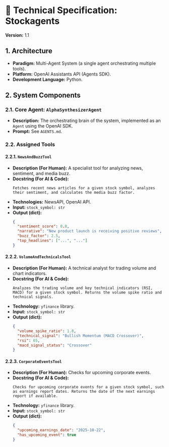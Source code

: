 # 📄 Technical Specification: Stockagents

**Version:** 1.1

## 1. Architecture

* **Paradigm:** Multi-Agent System (a single agent orchestrating multiple tools).
* **Platform:** OpenAI Assistants API (Agents SDK).
* **Development Language:** Python.

## 2. System Components

### 2.1. Core Agent: `AlphaSynthesizerAgent`

* **Description:** The orchestrating brain of the system, implemented as an `Agent` using the OpenAI SDK.
* **Prompt:** See `AGENTS.md`.

### 2.2. Assigned Tools

#### 2.2.1. `NewsAndBuzzTool`

* **Description (For Human):** A specialist tool for analyzing news, sentiment, and media buzz.
* **Docstring (For AI & Code):**
    ```
    Fetches recent news articles for a given stock symbol, analyzes their sentiment, and calculates the media buzz factor.
    ```
* **Technologies:** NewsAPI, OpenAI API.
* **Input:** `stock_symbol: str`
* **Output (dict):**
    ```json
    {
      "sentiment_score": 0.8,
      "narrative": "New product launch is receiving positive reviews",
      "buzz_factor": 2.5,
      "top_headlines": ["...", "..."]
    }
    ```

#### 2.2.2. `VolumeAndTechnicalsTool`

* **Description (For Human):** A technical analyst for trading volume and chart indicators.
* **Docstring (For AI & Code):**
    ```
    Analyzes the trading volume and key technical indicators (RSI, MACD) for a given stock symbol. Returns the volume spike ratio and technical signals.
    ```
* **Technology:** `yfinance` library.
* **Input:** `stock_symbol: str`
* **Output (dict):**
    ```json
    {
      "volume_spike_ratio": 1.8,
      "technical_signal": "Bullish Momentum (MACD Crossover)",
      "rsi": 65,
      "macd_signal_status": "Crossover"
    }
    ```

#### 2.2.3. `CorporateEventsTool`

* **Description (For Human):** Checks for upcoming corporate events.
* **Docstring (For AI & Code):**
    ```
    Checks for upcoming corporate events for a given stock symbol, such as earnings report dates. Returns the date of the next earnings report if available.
    ```
* **Technology:** `yfinance` library.
* **Input:** `stock_symbol: str`
* **Output (dict):**
    ```json
    {
      "upcoming_earnings_date": "2025-10-22",
      "has_upcoming_event": true
    }
    ```